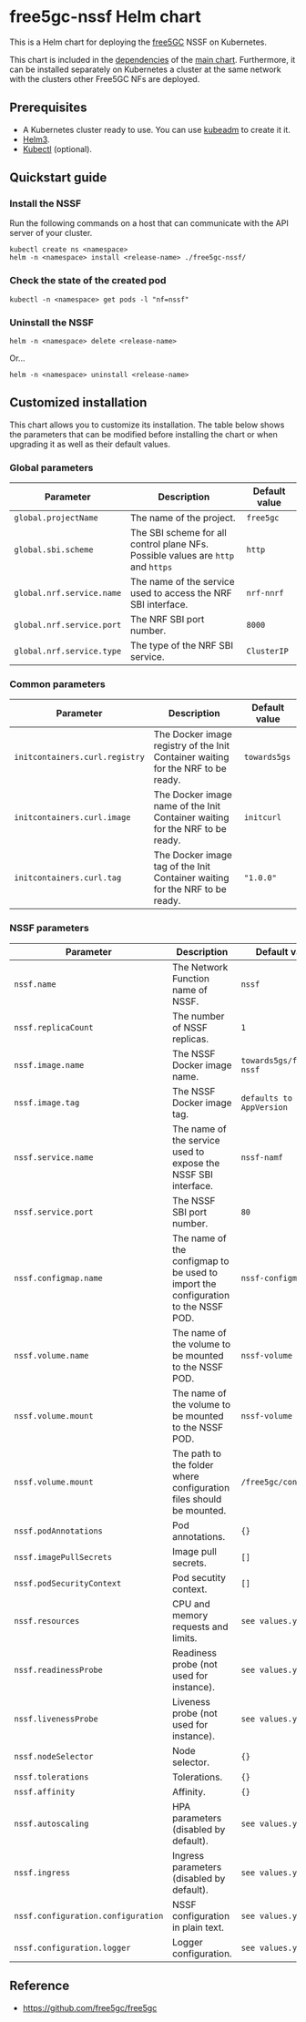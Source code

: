 # free5gc-nssf Helm chart

This is a Helm chart for deploying the [free5GC](https://github.com/free5gc/free5gc) NSSF on Kubernetes.

This chart is included in the [dependencies](/charts/free5gc/charts) of the [main chart](/charts/free5gc). Furthermore, it can be installed separately on Kubernetes a cluster at the same network with the clusters other Free5GC NFs are deployed.

## Prerequisites
 - A Kubernetes cluster ready to use. You can use [kubeadm](https://kubernetes.io/docs/setup/production-environment/tools/kubeadm/create-cluster-kubeadm/) to create it it.
 - [Helm3](https://helm.sh/docs/intro/install/).
 - [Kubectl](https://kubernetes.io/docs/tasks/tools/install-kubectl/) (optional).

## Quickstart guide

### Install the NSSF
Run the following commands on a host that can communicate with the API server of your cluster.
```console
kubectl create ns <namespace>
helm -n <namespace> install <release-name> ./free5gc-nssf/
```

### Check the state of the created pod
```console
kubectl -n <namespace> get pods -l "nf=nssf"
```

### Uninstall the NSSF
```console
helm -n <namespace> delete <release-name>
```
Or...
```console
helm -n <namespace> uninstall <release-name>
```

## Customized installation
This chart allows you to customize its installation. The table below shows the parameters that can be modified before installing the chart or when upgrading it as well as their default values.

### Global parameters

| Parameter | Description | Default value |
| --- | --- | --- |
| `global.projectName` | The name of the project. | `free5gc` |
| `global.sbi.scheme` | The SBI scheme for all control plane NFs. Possible values are `http` and `https` | `http` |
| `global.nrf.service.name` | The name of the service used to access the NRF SBI interface. | `nrf-nnrf` |
| `global.nrf.service.port` | The NRF SBI port number. | `8000` |
| `global.nrf.service.type` | The type of the NRF SBI service. | `ClusterIP` |

### Common parameters
| Parameter | Description | Default value |
| --- | --- | --- |
| `initcontainers.curl.registry` | The Docker image registry of the Init Container waiting for the NRF to be ready. | `towards5gs` |
| `initcontainers.curl.image` | The Docker image name of the Init Container waiting for the NRF to be ready. | `initcurl` |
| `initcontainers.curl.tag` | The Docker image tag of the Init Container waiting for the NRF to be ready. | `"1.0.0"` |

### NSSF parameters

| Parameter | Description | Default value |
| --- | --- | --- |
| `nssf.name` | The Network Function name of NSSF. | `nssf` |
| `nssf.replicaCount` | The number of NSSF replicas. | `1` |
| `nssf.image.name` | The NSSF Docker image name. | `towards5gs/free5gc-nssf` |
| `nssf.image.tag` | The NSSF Docker image tag. | `defaults to chart AppVersion` |
| `nssf.service.name` | The name of the service used to expose the NSSF SBI interface. | `nssf-namf` |
| `nssf.service.port` | The NSSF SBI port number. | `80` |
| `nssf.configmap.name` | The name of the configmap to be used to import the configuration to the NSSF POD. | `nssf-configmap` |
| `nssf.volume.name` | The name of the volume to be mounted to the NSSF POD. | `nssf-volume` |
| `nssf.volume.mount` | The name of the volume to be mounted to the NSSF POD. | `nssf-volume` |
| `nssf.volume.mount` | The path to the folder where configuration files should be mounted. | `/free5gc/config/`|
| `nssf.podAnnotations` | Pod annotations. | `{}`|
| `nssf.imagePullSecrets` | Image pull secrets. | `[]`|
| `nssf.podSecurityContext` | Pod secutity context. | `[]`|
| `nssf.resources` | CPU and memory requests and limits. | `see values.yaml`|
| `nssf.readinessProbe` | Readiness probe (not used for instance). | `see values.yaml`|
| `nssf.livenessProbe` | Liveness probe (not used for instance). | `see values.yaml`|
| `nssf.nodeSelector` | Node selector. | `{}`|
| `nssf.tolerations` | Tolerations. | `{}`|
| `nssf.affinity` | Affinity. | `{}`|
| `nssf.autoscaling` | HPA parameters (disabled by default). | `see values.yaml`|
| `nssf.ingress` | Ingress parameters (disabled by default). | `see values.yaml`|
| `nssf.configuration.configuration` | NSSF configuration in plain text. | `see values.yaml`|
| `nssf.configuration.logger` | Logger configuration. | `see values.yaml`|


## Reference
 - https://github.com/free5gc/free5gc


